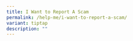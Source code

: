 ```yaml
---
title: I Want to Report A Scam
permalink: /help-me/i-want-to-report-a-scam/
variant: tiptap
description: ""
---
```

<p></p>